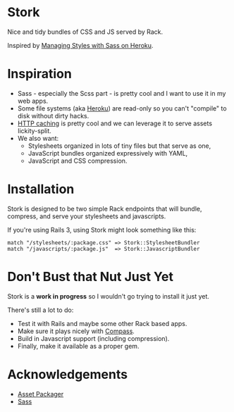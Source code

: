Stork
=====

Nice and tidy bundles of CSS and JS served by Rack.

Inspired by [Managing Styles with Sass on Heroku][blog].

Inspiration
===========

* Sass - especially the Scss part - is pretty cool and I want to use it in my web apps.
* Some file systems (aka [Heroku][heroku-readonly]) are read-only so you can't "compile" to disk without dirty hacks.
* [HTTP caching][heroku-caching] is pretty cool and we can leverage it to serve assets lickity-split.
* We also want:
  * Stylesheets organized in lots of tiny files but that serve as one,
  * JavaScript bundles organized expressively with YAML,
  * JavaScript and CSS compression.

Installation
============

Stork is designed to be two simple Rack endpoints that will bundle, compress, and serve your stylesheets and javascripts.

If you're using Rails 3, using Stork might look something like this:

    match "/stylesheets/:package.css" => Stork::StylesheetBundler
    match "/javascripts/:package.js"  => Stork::JavascriptBundler

Don't Bust that Nut Just Yet
============================

Stork is a **work in progress** so I wouldn't go trying to install it just yet.

There's still a lot to do:

* Test it with Rails and maybe some other Rack based apps.
* Make sure it plays nicely with [Compass][compass].
* Build in Javascript support (including compression).
* Finally, make it available as a proper gem.

Acknowledgements
================

* [Asset Packager](http://synthesis.sbecker.net/pages/asset_packager)
* [Sass](http://sass-lang.com/)

[blog]: http://avandamiri.com/2010/09/15/managing-styles-with-sass-on-heroku.html
[compass]: http://compass-style.org/
[heroku-readonly]: http://docs.heroku.com/constraints#read-only-filesystem
[heroku-caching]: http://docs.heroku.com/http-caching